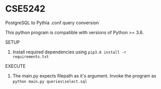 # CSE5242
PostgreSQL to Pythia .conf query conversion

This python program is compatible with versions of Python >= 3.6.

SETUP

1. Install required dependencies using `pip3.6 install -r requirements.txt`

EXECUTE

1. The main.py expects filepath as it's argument. Invoke the program as `python main.py queries\select.sql`
